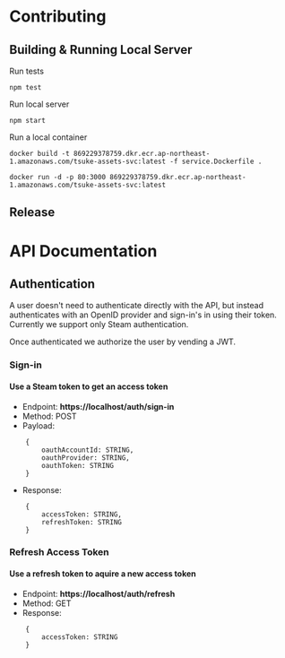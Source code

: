 # Contributing

## Building & Running Local Server

Run tests
```
npm test
```

Run local server
```
npm start
```

Run a local container

```
docker build -t 869229378759.dkr.ecr.ap-northeast-1.amazonaws.com/tsuke-assets-svc:latest -f service.Dockerfile .

docker run -d -p 80:3000 869229378759.dkr.ecr.ap-northeast-1.amazonaws.com/tsuke-assets-svc:latest
```

## Release


# API Documentation

## Authentication

A user doesn't need to authenticate directly with the API, but instead authenticates with an OpenID provider and sign-in's in using their token. Currently we support only Steam authentication.

Once authenticated we authorize the user by vending a JWT.

### Sign-in

#### Use a Steam token to get an access token 

- Endpoint: **https://localhost/auth/sign-in**  
- Method: POST  
- Payload:
```
    {
        oauthAccountId: STRING, 
        oauthProvider: STRING, 
        oauthToken: STRING
    }
```
- Response:
```
    {
        accessToken: STRING, 
        refreshToken: STRING
    }
```

### Refresh Access Token

#### Use a refresh token to aquire a new access token 

- Endpoint: **https://localhost/auth/refresh**  
- Method: GET  
- Response:
```
    {
        accessToken: STRING
    }
```